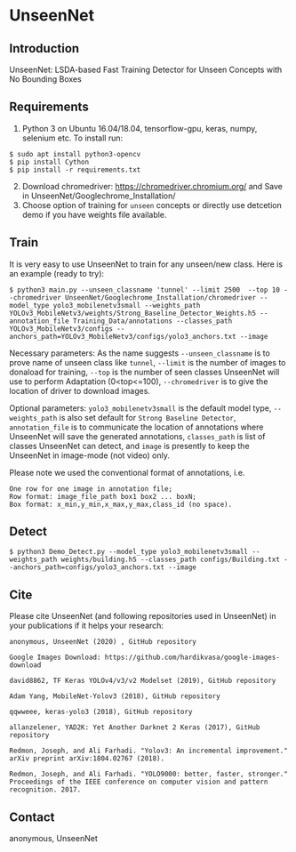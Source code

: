# UnseenNet
## Introduction
UnseenNet: LSDA-based Fast Training Detector for Unseen Concepts with No Bounding Boxes

## Requirements
1. Python 3 on Ubuntu 16.04/18.04, tensorflow-gpu, keras, numpy, selenium etc. To install run:
```install
$ sudo apt install python3-opencv
$ pip install Cython
$ pip install -r requirements.txt
```
2. Download chromedriver: https://chromedriver.chromium.org/ and Save in UnseenNet/Googlechrome_Installation/
3. Choose option of training for `unseen` concepts or directly use detcetion demo if you have weights file available.


## Train
It is very easy to use UnseenNet to train for any unseen/new class. Here is an example (ready to try):

```train
$ python3 main.py --unseen_classname 'tunnel' --limit 2500  --top 10 --chromedriver UnseenNet/Googlechrome_Installation/chromedriver --model_type yolo3_mobilenetv3small --weights_path YOLOv3_MobileNetv3/weights/Strong_Baseline_Detector_Weights.h5 --annotation_file Training_Data/annotations --classes_path YOLOv3_MobileNetv3/configs --anchors_path=YOLOv3_MobileNetv3/configs/yolo3_anchors.txt --image
```
Necessary parameters: As the name suggests `--unseen_classname` is to prove name of unseen class like `tunnel`, `--limit` is the number of images to donaload for training, `--top` is the number of seen classes UnseenNet will use to perform Adaptation (0<top<=100), `--chromedriver` is to give the location of driver to download images. 

Optional parameters: `yolo3_mobilenetv3small` is the default model type, `--weights_path` is also set default for `Strong Baseline Detector`, `annotation_file` is to communicate the location of annotations where UnseenNet will save the generated annotations,  `classes_path` is list of classes UnseenNet can detect, and `image` is presently to keep the UnseenNet in image-mode (not video) only.

Please note we used the conventional format of annotations, i.e. 
```format
One row for one image in annotation file;
Row format: image_file_path box1 box2 ... boxN;
Box format: x_min,y_min,x_max,y_max,class_id (no space).
```

## Detect
```demo
$ python3 Demo_Detect.py --model_type yolo3_mobilenetv3small --weights_path weights/building.h5 --classes_path configs/Building.txt --anchors_path=configs/yolo3_anchors.txt --image
```
## Cite
Please cite UnseenNet (and following repositories used in UnseenNet) in your publications if it helps your research:

```cite
anonymous, UnseenNet (2020) , GitHub repository

Google Images Download: https://github.com/hardikvasa/google-images-download

david8862, TF Keras YOLOv4/v3/v2 Modelset (2019), GitHub repository

Adam Yang, MobileNet-Yolov3 (2018), GitHub repository

qqwweee, keras-yolo3 (2018), GitHub repository

allanzelener, YAD2K: Yet Another Darknet 2 Keras (2017), GitHub repository

Redmon, Joseph, and Ali Farhadi. "Yolov3: An incremental improvement." arXiv preprint arXiv:1804.02767 (2018).

Redmon, Joseph, and Ali Farhadi. "YOLO9000: better, faster, stronger." Proceedings of the IEEE conference on computer vision and pattern recognition. 2017.
```

## Contact
anonymous, UnseenNet
